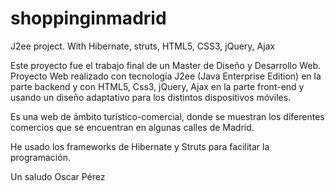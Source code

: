 shoppinginmadrid
================

J2ee project. With Hibernate, struts, HTML5, CSS3, jQuery, Ajax

Este proyecto fue el trabajo final de un Master de Diseño y Desarrollo Web.
Proyecto Web realizado con tecnología J2ee (Java Enterprise Edition) en la parte backend y con HTML5, Css3, jQuery, Ajax en la parte front-end y usando un diseño adaptativo para los distintos dispositivos móviles.

Es una web de ámbito turístico-comercial, donde se muestran los diferentes comercios que se encuentran en algunas calles de Madrid.

He usado los frameworks de Hibernate y Struts para facilitar la programación.

Un saludo
Oscar Pérez
